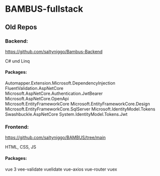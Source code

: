 # BAMBUS-fullstack

## Old Repos
### Backend: 
https://github.com/saltyniggo/Bambus-Backend

C# und Linq

#### Packages: 
  Automapper.Extension.Microsoft.DependencyInjection
  FluentValidation.AspNetCore
  Microsoft.AspNetCore.Authentication.JwtBearer
  Microsoft.AspNetCore.OpenApi	
  Microsoft.EntityFrameworkCore
  Microsoft.EntityFrameworkCore.Design
  Microsoft.EntityFrameworkCore.SqlServer
  Microsoft.IdentityModel.Tokens
  Swashbuckle.AspNetCore
  System.IdentityModel.Tokens.Jwt

### Frontend: 
https://github.com/saltyniggo/BAMBUS/tree/main

HTML, CSS, JS

#### Packages: 
  vue 3
  vee-validate
  vuelidate
  vue-axios
  vue-router
  vuex
